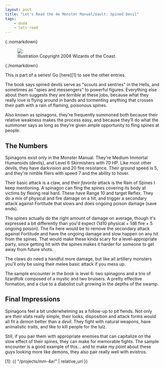 ```yaml
---
layout: post
title: "Let's Read the 4e Monster Manual/Vault: Spined Devil"
tags:
    - dnd4
    - lets-read
---
```


{::nomarkdown}
<figure>
  <img src="{{ "/assets/wir-mm-4e-spinagon.png" | absolute_url }}"/>
  <figcaption>Illustration Copyright 2008 Wizards of the Coast.</figcaption>
</figure>
{:/nomarkdown}

This is part of a series! Go [here][1] to see the other entries.


The book says spined devils serve as "scouts and sentries" in the Hells, and
sometimes as "spies and messengers" to powerful figures. Everything else about
them suggests they are _terrible_ at these jobs, because what they really love
is flying around in bands and tormenting anything that crosses their path with a
rain of flaming, poisonous spines.

Also known as spinagons, they're frequently summoned both because their relative
weakness makes the process easy, and because they'll do what the summoner says
as long as they're given ample opportunity to fling spines at people.

## The Numbers

Spinagons exist only in the Monster Manual. They're Medium Immortal Humanoids
(devils), and Level 6 Skirmishers with 70 HP. Like most other devils, they have
darkvision and 20 fire resistance. Their ground speed is 5, and they're nimble
fliers with speed 7 and the ability to hover.

Their basic attack is a claw, and their _favorite_ attack is the Rain of Spines
I keep mentioning. A spinagon can fling the spines covering its body at victims
by flexing real hard. These have Range 10 and target Reflex. They do a mix of
physical and fire damage on a hit, and trigger a secondary attack against
Fortitude that slows and does ongoing poison damage (save ends).

The spines actually do the right amount of damage on average, though it's
expressed a bit differently than you'd expect (1d10 physical + 1d6 fire + 5
ongoing poison). The fix here would be to remove the secondary attack against
Fortitude and have the ongoing damage and slow happen on any hit from the
spines. That would make these kinda scary for a level-appropriate party, since
getting hit with the spines makes it harder for someone to get away from future
shots.

The claws do need a handful more damage, but like all artillery monsters you'll
only be using their melee basic attack if you mess up.

The sample encounter in the book is level 6: two spinagons and a trio of
lizardfolk composed of a mystic and two bruisers. A pretty effective formation,
and a clue to a diabolist cult growing in the depths of the swamp.

## Final Impressions

Spinagons feel a bit underwhelming as a follow-up to pit fiends. Not only are
their stats really simple, their looks, disposition and attack forms would all
fit a _demon_ better than a _devil_. They fight with natural weapons,
have animalistic traits, and like to kill people for the lulz.

Still, if you pair them with appropriate enemies that can capitalize on the slow
effect of their spines, they can make for memorable fights. The sample encounter
is a good example of this... and to make my point about these guys looking more
like demons, they also pair really well with evistros.

[1]: {{ "/projects/mm-4e/" | relative_url }}
